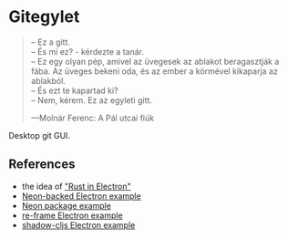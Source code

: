# Gitegylet

>– Ez a gitt.  
>– És mi ez? - kérdezte a tanár.  
>– Ez egy olyan pép, amivel az üvegesek az ablakot beragasztják a fába. Az üveges bekeni oda, és az ember a körmével kikaparja az ablakból.  
>– És ezt te kapartad ki?  
>– Nem, kérem. Ez az egyleti gitt.  
>
>—Molnár Ferenc: A Pál utcai fiúk

Desktop git GUI.

## References
* the idea of ["Rust in Electron"](https://keminglabs.com/blog/building-a-fast-electron-app-with-rust/)
* [Neon-backed Electron example](https://github.com/neon-bindings/examples/tree/cd9d454e1bc01dce0fb7b080a4c88c89e3d26e16)
* [Neon package example](https://github.com/amilajack/neon-hello/tree/505da3784aa2f2047da264957155f0d5d1d44a87)
* [re-frame Electron example](https://github.com/chimez/shadow-electron-re-frame-starter/tree/97f967dbec4b2d8f3b9d03cd7b4535bec60104e2)
* [shadow-cljs Electron example](https://github.com/ahonn/shadow-electron-starter/tree/9cd31375391832175cc40402c171bc5ecacdddb3)
